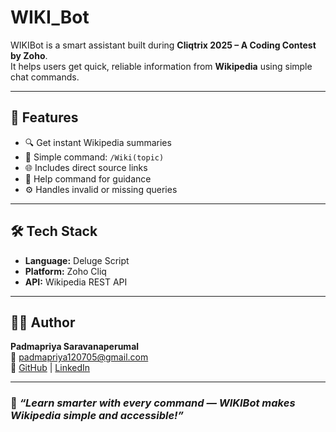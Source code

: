 # WIKI_Bot

WIKIBot is a smart assistant built during **Cliqtrix 2025 – A Coding Contest by Zoho**.  
It helps users get quick, reliable information from **Wikipedia** using simple chat commands.

---

## 🚀 Features

- 🔍 Get instant Wikipedia summaries  
- 🧾 Simple command: `/Wiki(topic)`  
- 🌐 Includes direct source links  
- 💬 Help command for guidance  
- ⚙️ Handles invalid or missing queries

---

## 🛠 Tech Stack

- **Language:** Deluge Script  
- **Platform:** Zoho Cliq  
- **API:** Wikipedia REST API  

---

## 👩‍💻 Author

**Padmapriya Saravanaperumal**  
📧 [padmapriya120705@gmail.com](mailto:padmapriya120705@gmail.com)  
🔗 [GitHub](https://github.com/PRIYAtechky) | [LinkedIn](https://www.linkedin.com/in/padmapriya-saravanaperumal)

---
### 🧠 _“Learn smarter with every command — WIKIBot makes Wikipedia simple and accessible!”_
